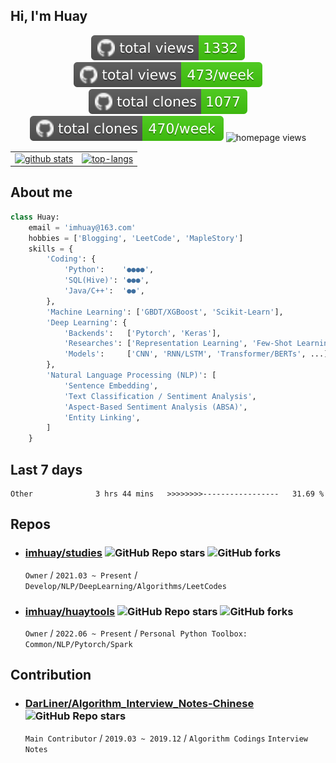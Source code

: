 <!-- ## Hey 👋 -->
<!-- ## Hi there 👋 -->
## Hi, I'm Huay
<!-- <img src="https://media.giphy.com/media/WUlplcMpOCEmTGBtBW/giphy.gif" width="25"> -->

<div align="center">

![total views](https://raw.githubusercontent.com/imhuay/imhuay/traffic/total_views.svg)
![total views per week](https://raw.githubusercontent.com/imhuay/imhuay/traffic/total_views_per_week.svg)
![total clones](https://raw.githubusercontent.com/imhuay/imhuay/traffic/total_clones.svg)
![total clones per week](https://raw.githubusercontent.com/imhuay/imhuay/traffic/total_clones_per_week.svg)
![homepage views](https://visitor_badge.deta.dev/?id=github.imhuay&label=homepage%20views)

</div>

<!-- https://github.com/anuraghazra/github-readme-stats -->
<!-- 
| <a href="https://github.com/imhuay"><img align="center" src="https://github-readme-stats.vercel.app/api?username=imhuay&show_icons=true&include_all_commits=false&theme=default&hide_border=true&hide_title=true&disable_animations=false" alt="imahuy's github stats" /></a> | <a href="https://github.com/imhuay"><img align="center" src="https://github-readme-stats.vercel.app/api/top-langs/?username=imhuay&layout=compact&theme=default&hide_border=true&hide_title=true" /></a> |
| --- | --- |
 -->

<table style="text-align: center; width: 100%; table-layout: fixed; border: 0;">
<tr>
<td><a href="https://github.com/imhuay"><img src="https://github-readme-stats.vercel.app/api?username=imhuay&show_icons=true&include_all_commits=false&theme=default&hide_border=true&hide_title=true&disable_animations=false" alt="github stats" /></a></td>
<td><a href="https://github.com/imhuay"><img src="https://github-readme-stats.vercel.app/api/top-langs/?username=imhuay&layout=compact&theme=default&hide_border=true&hide_title=true" alt="top-langs"/></a></td>
</tr>
</table>

## About me
```python
class Huay:
    email = 'imhuay@163.com'
    hobbies = ['Blogging', 'LeetCode', 'MapleStory']
    skills = {
        'Coding': {
            'Python':    '●●●●',
            'SQL(Hive)': '●●●',
            'Java/C++':  '●●',
        },
        'Machine Learning': ['GBDT/XGBoost', 'Scikit-Learn'],
        'Deep Learning': {
            'Backends':   ['Pytorch', 'Keras'],
            'Researches': ['Representation Learning', 'Few-Shot Learning', 'Contrastive Learning'],
            'Models':     ['CNN', 'RNN/LSTM', 'Transformer/BERTs', ...],
        },
        'Natural Language Processing (NLP)': [
            'Sentence Embedding',
            'Text Classification / Sentiment Analysis',
            'Aspect-Based Sentiment Analysis (ABSA)',
            'Entity Linking',
        ]
    }
```

## Last 7 days
<!-- https://github.com/athul/waka-readme -->
<!--START_SECTION:waka-->

```text
Other              3 hrs 44 mins   >>>>>>>>-----------------   31.69 %
```

<!--END_SECTION:waka-->

## Repos

<!-- 卡片形式
[![studies](https://github-readme-stats.vercel.app/api/pin/?username=imhuay&repo=studies&show_owner=true)](https://github.com/imhuay/studies)
[![huaytools](https://github-readme-stats.vercel.app/api/pin/?username=imhuay&repo=huaytools&show_owner=true)](https://github.com/imhuay/huaytools)
 -->

<!-- 列表形式
- ### [**imhuay/studies**](https://github.com/imhuay/studies)  ![GitHub Repo stars](https://custom-icon-badges.demolab.com/github/stars/imhuay/studies?style=social&logo=star&logoColor=black) ![GitHub forks](https://custom-icon-badges.demolab.com/github/forks/imhuay/studies?style=social&logo=fork&logoColor=black)  
    ![views](https://raw.githubusercontent.com/imhuay/imhuay/traffic/traffic-studies/views.svg)
    ![views per week](https://raw.githubusercontent.com/imhuay/imhuay/traffic/traffic-studies/views_per_week.svg)
    ![clones](https://raw.githubusercontent.com/imhuay/imhuay/traffic/traffic-studies/clones.svg)
    ![clones per week](https://raw.githubusercontent.com/imhuay/imhuay/traffic/traffic-studies/clones_per_week.svg)  
    
    `Owner` / `2021.03 ~ Present` / `Develop/NLP/DeepLearning/Algorithms/LeetCodes`

- ### [**imhuay/huaytools**](https://github.com/imhuay/huaytools)  ![GitHub Repo stars](https://custom-icon-badges.demolab.com/github/stars/imhuay/huaytools?style=social&logo=star&logoColor=black) ![GitHub forks](https://custom-icon-badges.demolab.com/github/forks/imhuay/huaytools?style=social&logo=fork&logoColor=black)  
    ![views](https://raw.githubusercontent.com/imhuay/imhuay/traffic/traffic-huaytools/views.svg)
    ![views per week](https://raw.githubusercontent.com/imhuay/imhuay/traffic/traffic-huaytools/views_per_week.svg)
    ![clones](https://raw.githubusercontent.com/imhuay/imhuay/traffic/traffic-huaytools/clones.svg)
    ![clones per week](https://raw.githubusercontent.com/imhuay/imhuay/traffic/traffic-huaytools/clones_per_week.svg)  

    `Owner` / `2022.06 ~ Present` / `Personal Python Toolbox: Common/NLP/Pytorch/Spark` 
-->

- ### [**imhuay/studies**](https://github.com/imhuay/studies)  ![GitHub Repo stars](https://custom-icon-badges.demolab.com/github/stars/imhuay/studies?style=social&logo=star&logoColor=black) ![GitHub forks](https://custom-icon-badges.demolab.com/github/forks/imhuay/studies?style=social&logo=fork&logoColor=black)
    `Owner` / `2021.03 ~ Present` / `Develop/NLP/DeepLearning/Algorithms/LeetCodes`

- ### [**imhuay/huaytools**](https://github.com/imhuay/huaytools)  ![GitHub Repo stars](https://custom-icon-badges.demolab.com/github/stars/imhuay/huaytools?style=social&logo=star&logoColor=black) ![GitHub forks](https://custom-icon-badges.demolab.com/github/forks/imhuay/huaytools?style=social&logo=fork&logoColor=black)
    `Owner` / `2022.06 ~ Present` / `Personal Python Toolbox: Common/NLP/Pytorch/Spark` 


## Contribution

- ### [**DarLiner/Algorithm_Interview_Notes-Chinese**](https://github.com/DarLiner/Algorithm_Interview_Notes-Chinese) ![GitHub Repo stars](https://custom-icon-badges.demolab.com/github/stars/DarLiner/Algorithm_Interview_Notes-Chinese?style=social&logo=star&logoColor=black)  
  `Main Contributor` / `2019.03 ~ 2019.12` / `Algorithm Codings` `Interview Notes`

<!-- 
[![Algorithm_Interview_Notes-Chinese](https://github-readme-stats.vercel.app/api/pin/?username=DarLiner&repo=Algorithm_Interview_Notes-Chinese&show_owner=true)](https://github.com/DarLiner/Algorithm_Interview_Notes-Chinese)
 -->

<!-- 

#### [imhuay/studies](https://github.com/imhuay/studies) ![GitHub Repo stars](https://img.shields.io/github/stars/imhuay/studies?style=social)
`Owner` `Notes: Develop/NLP/DeepLearning/Algorithms` `LeetCodes`

#### [imhuay/huaytools](https://github.com/imhuay/huaytools) / Owner / 2022.06 ~ Present
`Owner` `Toolbox: Common/NLP/Pytorch/Spark` `Python Package` `CI/CD: GitHub Actions`

#### [DarLiner/Algorithm_Interview_Notes-Chinese](https://github.com/DarLiner/Algorithm_Interview_Notes-Chinese) / Main Contributor / 2019.03 ~ 2019.12
`Main Contributor` `Algorithm Codings` `Interview Notes` `1700+ Stars`

 -->

<!--
**imhuay/imhuay** is a ✨ _special_ ✨ repository because its `README.md` (this file) appears on your GitHub profile.

Here are some ideas to get you started:

- 🔭 I’m currently working on ...
- 🌱 I’m currently learning ...
- 👯 I’m looking to collaborate on ...
- 🤔 I’m looking for help with ...
- 💬 Ask me about ...
- 📫 How to reach me: ...
- 😄 Pronouns: ...
- ⚡ Fun fact: ...
-->
